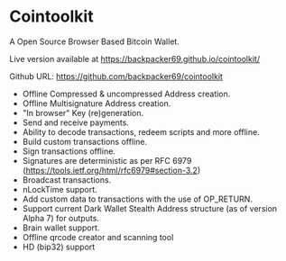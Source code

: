 Cointoolkit
=======

A Open Source Browser Based Bitcoin Wallet.

Live version available at https://backpacker69.github.io/cointoolkit/

Github URL: https://github.com/backpacker69/cointoolkit

- Offline Compressed & uncompressed Address creation.
- Offline Multisignature Address creation.
- "In browser" Key (re)generation. 
- Send and receive payments.
- Ability to decode transactions, redeem scripts and more offline.
- Build custom transactions offline.
- Sign transactions offline.
- Signatures are deterministic as per RFC 6979 (https://tools.ietf.org/html/rfc6979#section-3.2)
- Broadcast transactions.
- nLockTime support.
- Add custom data to transactions with the use of OP_RETURN.
- Support current Dark Wallet Stealth Address structure (as of version Alpha 7) for outputs.
- Brain wallet support.
- Offline qrcode creator and scanning tool
- HD (bip32) support
